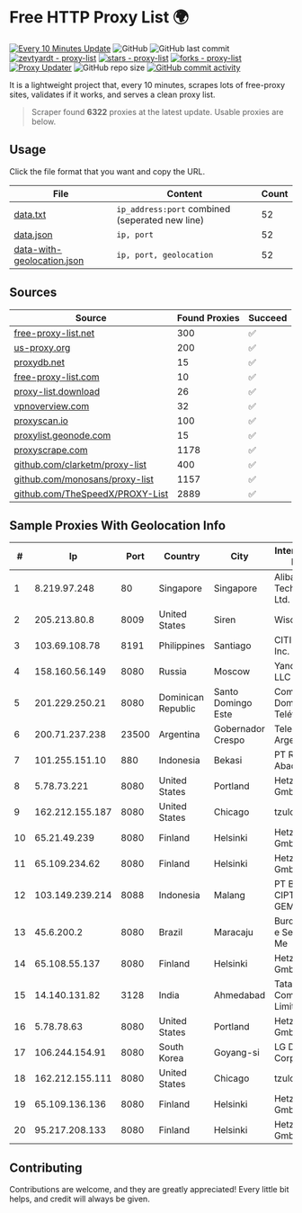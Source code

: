 
# Free HTTP Proxy List 🌍

[![Every 10 Minutes Update](https://github.com/mertguvencli/http-proxy-list/actions/workflows/main.yml/badge.svg?branch=main)](https://github.com/mertguvencli/http-proxy-list/actions/workflows/main.yml)
![GitHub](https://img.shields.io/github/license/mertguvencli/http-proxy-list)
![GitHub last commit](https://img.shields.io/github/last-commit/mertguvencli/http-proxy-list)
[![zevtyardt - proxy-list](https://img.shields.io/static/v1?label=zevtyardt&message=proxy-list&color=blue&logo=github)](https://github.com/zevtyardt/proxy-list "Go to GitHub repo")
[![stars - proxy-list](https://img.shields.io/github/stars/zevtyardt/proxy-list?style=social)](https://github.com/zevtyardt/proxy-list)
[![forks - proxy-list](https://img.shields.io/github/forks/zevtyardt/proxy-list?style=social)](https://github.com/zevtyardt/proxy-list)
[![Proxy Updater](https://github.com/zevtyardt/proxy-list/workflows/Proxy%20Updater/badge.svg)](https://github.com/zevtyardt/proxy-list/actions?query=workflow:"Proxy+Updater")
![GitHub repo size](https://img.shields.io/github/repo-size/zevtyardt/proxy-list)
[![GitHub commit activity](https://img.shields.io/github/commit-activity/m/zevtyardt/proxy-list?logo=commits)](https://github.com/zevtyardt/proxy-list/commits/main)

It is a lightweight project that, every 10 minutes, scrapes lots of free-proxy sites, validates if it works, and serves a clean proxy list.

> Scraper found **6322** proxies at the latest update. Usable proxies are below.

## Usage

Click the file format that you want and copy the URL.

|File|Content|Count|
|----|-------|-----|
|[data.txt](https://raw.githubusercontent.com/mertguvencli/http-proxy-list/main/proxy-list/data.txt)|`ip_address:port` combined (seperated new line)|52|
|[data.json](https://raw.githubusercontent.com/mertguvencli/http-proxy-list/main/proxy-list/data.json)|`ip, port`|52|
|[data-with-geolocation.json](https://raw.githubusercontent.com/mertguvencli/http-proxy-list/main/proxy-list/data-with-geolocation.json)|`ip, port, geolocation`|52|

## Sources

|Source|Found Proxies|Succeed|
|------|-------------|-------|
|[free-proxy-list.net](https://free-proxy-list.net)|300|✅|
|[us-proxy.org](https://www.us-proxy.org)|200|✅|
|[proxydb.net](http://proxydb.net)|15|✅|
|[free-proxy-list.com](https://free-proxy-list.com/?page=&port=&type%5B%5D=http&type%5B%5D=https&up_time=0&search=Search)|10|✅|
|[proxy-list.download](https://www.proxy-list.download/HTTP)|26|✅|
|[vpnoverview.com](https://vpnoverview.com/privacy/anonymous-browsing/free-proxy-servers)|32|✅|
|[proxyscan.io](https://www.proxyscan.io)|100|✅|
|[proxylist.geonode.com](https://proxylist.geonode.com/api/proxy-list?limit=300&page=1&sort_by=lastChecked&sort_type=desc&protocols=http,https)|15|✅|
|[proxyscrape.com](https://api.proxyscrape.com/v2/?request=displayproxies&protocol=http&timeout=10000&country=all&ssl=all&anonymity=all)|1178|✅|
|[github.com/clarketm/proxy-list](https://raw.githubusercontent.com/clarketm/proxy-list/master/proxy-list-raw.txt)|400|✅|
|[github.com/monosans/proxy-list](https://raw.githubusercontent.com/monosans/proxy-list/main/proxies/http.txt)|1157|✅|
|[github.com/TheSpeedX/PROXY-List](https://raw.githubusercontent.com/TheSpeedX/PROXY-List/master/http.txt)|2889|✅|


## Sample Proxies With Geolocation Info

|#|Ip|Port|Country|City|Internet Service Provider|
|-|--|----|-------|----|-------------------------|
|1|8.219.97.248|80|Singapore|Singapore|Alibaba (US) Technology Co., Ltd.|
|2|205.213.80.8|8009|United States|Siren|WiscNet|
|3|103.69.108.78|8191|Philippines|Santiago|CITI Cableworld Inc.|
|4|158.160.56.149|8080|Russia|Moscow|Yandex.Cloud LLC|
|5|201.229.250.21|8080|Dominican Republic|Santo Domingo Este|Compañía Dominicana de Teléfonos S. A.|
|6|200.71.237.238|23500|Argentina|Gobernador Crespo|Telecom Argentina S.A.|
|7|101.255.151.10|880|Indonesia|Bekasi|PT Remala Abadi|
|8|5.78.73.221|8080|United States|Portland|Hetzner Online GmbH|
|9|162.212.155.187|8080|United States|Chicago|tzulo, inc.|
|10|65.21.49.239|8080|Finland|Helsinki|Hetzner Online GmbH|
|11|65.109.234.62|8080|Finland|Helsinki|Hetzner Online GmbH|
|12|103.149.239.214|8088|Indonesia|Malang|PT BITNIAGA CIPTA GEMILANG|
|13|45.6.200.2|8080|Brazil|Maracaju|Burda Comercio e Serviços Ltda Me|
|14|65.108.55.137|8080|Finland|Helsinki|Hetzner Online GmbH|
|15|14.140.131.82|3128|India|Ahmedabad|Tata Communications Limited|
|16|5.78.78.63|8080|United States|Portland|Hetzner Online GmbH|
|17|106.244.154.91|8080|South Korea|Goyang-si|LG DACOM Corporation|
|18|162.212.155.111|8080|United States|Chicago|tzulo, inc.|
|19|65.109.136.136|8080|Finland|Helsinki|Hetzner Online GmbH|
|20|95.217.208.133|8080|Finland|Helsinki|Hetzner Online GmbH|



## Contributing

Contributions are welcome, and they are greatly appreciated! Every
little bit helps, and credit will always be given.


